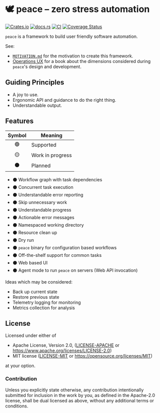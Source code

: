 # 🕊️ peace &ndash; zero stress automation

[![Crates.io](https://img.shields.io/crates/v/peace.svg)](https://crates.io/crates/peace)
[![docs.rs](https://img.shields.io/docsrs/peace)](https://docs.rs/peace)
[![CI](https://github.com/azriel91/peace/workflows/CI/badge.svg)](https://github.com/azriel91/peace/actions/workflows/ci.yml)
[![Coverage Status](https://codecov.io/gh/azriel91/peace/branch/main/graph/badge.svg)](https://codecov.io/gh/azriel91/peace)

`peace` is a framework to build user friendly software automation.

See:

* [`MOTIVATION.md`](MOTIVATION.md) for the motivation to create this framework.
* [Operations UX](https://azriel.im/ops_ux/) for a book about the dimensions considered during `peace`'s design and development.


## Guiding Principles

* A joy to use.
* Ergonomic API and guidance to do the right thing.
* Understandable output.


## Features

| Symbol | Meaning          |
| :----: | ---------------- |
|   🟢   | Supported        |
|   🟡   | Work in progress |
|   ⚫   | Planned          |

* ⚫ Workflow graph with task dependencies
* ⚫ Concurrent task execution
* ⚫ Understandable error reporting
* ⚫ Skip unnecessary work
* ⚫ Understandable progress
* ⚫ Actionable error messages
* ⚫ Namespaced working directory
* ⚫ Resource clean up
* ⚫ Dry run
* ⚫ `peace` binary for configuration based workflows
* ⚫ Off-the-shelf support for common tasks
* ⚫ Web based UI
* ⚫ Agent mode to run `peace` on servers (Web API invocation)

Ideas which may be considered:

* Back up current state
* Restore previous state
* Telemetry logging for monitoring
* Metrics collection for analysis


## License

Licensed under either of

* Apache License, Version 2.0, ([LICENSE-APACHE](LICENSE-APACHE) or https://www.apache.org/licenses/LICENSE-2.0)
* MIT license ([LICENSE-MIT](LICENSE-MIT) or https://opensource.org/licenses/MIT)

at your option.


### Contribution

Unless you explicitly state otherwise, any contribution intentionally submitted for inclusion in the work by you, as defined in the Apache-2.0 license, shall be dual licensed as above, without any additional terms or conditions.
